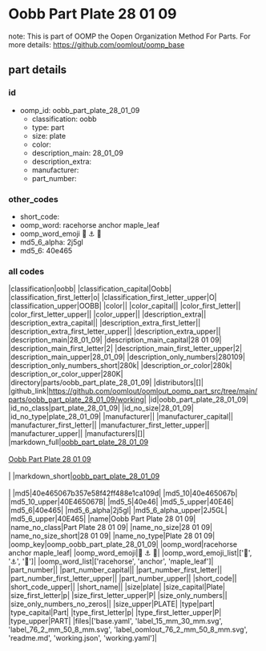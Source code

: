 # Oobb Part Plate 28 01 09  

note: This is part of OOMP the Oopen Organization Method For Parts. For more details: https://github.com/oomlout/oomp_base

##  part details





### id
* oomp_id: oobb_part_plate_28_01_09
  * classification: oobb
  * type: part
  * size: plate
  * color: 
  * description_main: 28_01_09
  * description_extra: 
  * manufacturer: 
  * part_number: 

### other_codes
* short_code: 
* oomp_word: racehorse anchor maple_leaf
* oomp_word_emoji :racehorse: :anchor: :maple_leaf:
* md5_6_alpha: 2j5gl
* md5_6: 40e465

### all codes 
|classification|oobb|
|classification_capital|Oobb|
|classification_first_letter|o|
|classification_first_letter_upper|O|
|classification_upper|OOBB|
|color||
|color_capital||
|color_first_letter||
|color_first_letter_upper||
|color_upper||
|description_extra||
|description_extra_capital||
|description_extra_first_letter||
|description_extra_first_letter_upper||
|description_extra_upper||
|description_main|28_01_09|
|description_main_capital|28 01 09|
|description_main_first_letter|2|
|description_main_first_letter_upper|2|
|description_main_upper|28_01_09|
|description_only_numbers|280109|
|description_only_numbers_short|280k|
|description_or_color|280k|
|description_or_color_upper|280K|
|directory|parts/oobb_part_plate_28_01_09|
|distributors|[]|
|github_link|https://github.com/oomlout/oomlout_oomp_part_src/tree/main/parts/oobb_part_plate_28_01_09/working|
|id|oobb_part_plate_28_01_09|
|id_no_class|part_plate_28_01_09|
|id_no_size|28_01_09|
|id_no_type|plate_28_01_09|
|manufacturer||
|manufacturer_capital||
|manufacturer_first_letter||
|manufacturer_first_letter_upper||
|manufacturer_upper||
|manufacturers|[]|
|markdown_full|[oobb_part_plate_28_01_09](https://github.com/oomlout/oomlout_oomp_part_src/tree/main/parts/oobb_part_plate_28_01_09/working)<br>[](https://github.com/oomlout/oomlout_oomp_part_src/tree/main/parts/oobb_part_plate_28_01_09/working)<br>[Oobb Part Plate 28 01 09](https://github.com/oomlout/oomlout_oomp_part_src/tree/main/parts/oobb_part_plate_28_01_09/working)<br><br>|
|markdown_short|[oobb_part_plate_28_01_09](https://github.com/oomlout/oomlout_oomp_part_src/tree/main/parts/oobb_part_plate_28_01_09/working)<br><br>|
|md5|40e465067b357e58f42ff488e1ca109d|
|md5_10|40e465067b|
|md5_10_upper|40E465067B|
|md5_5|40e46|
|md5_5_upper|40E46|
|md5_6|40e465|
|md5_6_alpha|2j5gl|
|md5_6_alpha_upper|2J5GL|
|md5_6_upper|40E465|
|name|Oobb Part Plate 28 01 09|
|name_no_class|Part Plate 28 01 09|
|name_no_size|28 01 09|
|name_no_size_short|28 01 09|
|name_no_type|Plate 28 01 09|
|oomp_key|oomp_oobb_part_plate_28_01_09|
|oomp_word|racehorse anchor maple_leaf|
|oomp_word_emoji|:racehorse: :anchor: :maple_leaf:|
|oomp_word_emoji_list|[':racehorse:', ':anchor:', ':maple_leaf:']|
|oomp_word_list|['racehorse', 'anchor', 'maple_leaf']|
|part_number||
|part_number_capital||
|part_number_first_letter||
|part_number_first_letter_upper||
|part_number_upper||
|short_code||
|short_code_upper||
|short_name||
|size|plate|
|size_capital|Plate|
|size_first_letter|p|
|size_first_letter_upper|P|
|size_only_numbers||
|size_only_numbers_no_zeros||
|size_upper|PLATE|
|type|part|
|type_capital|Part|
|type_first_letter|p|
|type_first_letter_upper|P|
|type_upper|PART|
|files|['base.yaml', 'label_15_mm_30_mm.svg', 'label_76_2_mm_50_8_mm.svg', 'label_oomlout_76_2_mm_50_8_mm.svg', 'readme.md', 'working.json', 'working.yaml']|
